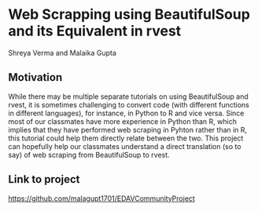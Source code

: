 # Web Scrapping using BeautifulSoup and its Equivalent in rvest

Shreya Verma and Malaika Gupta

## Motivation
While there may be multiple separate tutorials on using BeautifulSoup and rvest, it is sometimes challenging to convert code (with different functions in different languages), for instance, in Python to R and vice versa. Since most of our classmates have more experience in Python than R, which implies that they have performed web scraping in Pyhton rather than in R, this tutorial could help them directly relate between the two. This project can hopefully help our classmates understand a direct translation (so to say) of web scraping from BeautifulSoup to rvest.

## Link to project

https://github.com/malagupt1701/EDAVCommunityProject
